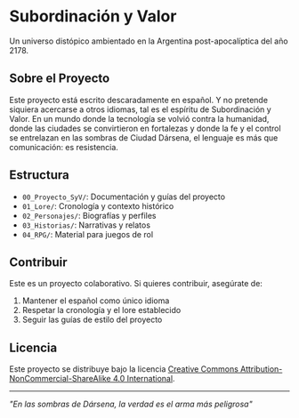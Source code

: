 # Subordinación y Valor

Un universo distópico ambientado en la Argentina post-apocalíptica del año 2178.

## Sobre el Proyecto

Este proyecto está escrito descaradamente en español. Y no pretende siquiera acercarse a otros idiomas, tal es el espíritu de Subordinación y Valor. En un mundo donde la tecnología se volvió contra la humanidad, donde las ciudades se convirtieron en fortalezas y donde la fe y el control se entrelazan en las sombras de Ciudad Dársena, el lenguaje es más que comunicación: es resistencia.

## Estructura

- `00_Proyecto_SyV/`: Documentación y guías del proyecto
- `01_Lore/`: Cronología y contexto histórico
- `02_Personajes/`: Biografías y perfiles
- `03_Historias/`: Narrativas y relatos
- `04_RPG/`: Material para juegos de rol

## Contribuir

Este es un proyecto colaborativo. Si quieres contribuir, asegúrate de:
1. Mantener el español como único idioma
2. Respetar la cronología y el lore establecido
3. Seguir las guías de estilo del proyecto

## Licencia

Este proyecto se distribuye bajo la licencia [Creative Commons Attribution-NonCommercial-ShareAlike 4.0 International](https://creativecommons.org/licenses/by-nc-sa/4.0/).

---

*"En las sombras de Dársena, la verdad es el arma más peligrosa"*